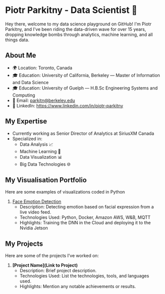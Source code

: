 # Piotr Parkitny - Data Scientist 🚀

Hey there, welcome to my data science playground on GitHub! I'm Piotr Parkitny, and I've been riding the data-driven wave for over 15 years, dropping knowledge bombs through analytics, machine learning, and all things data. 

## About Me

- 🌍 Location: Toronto, Canada
- 🎓 Education: University of California, Berkeley — Master of Information and Data Science
- 🎓 Education: University of Guelph — H.B.Sc Engineering Systems and Computing
- 📧 Email: parkitn@berkeley.edu
- 📆 LinkedIn: https://www.linkedin.com/in/piotr-parkitny

## My Expertise
- Currently working as Senior Director of Analytics at SiriusXM Canada
- Specialized in:
  - Data Analysis 📈
  - Machine Learning 🤖
  - Data Visualization 📊
  - Big Data Technologies 🌐

## My Visualisation Portfolio

Here are some examples of visualizations coded in Python

1. [Face Emotion Detection](proj1/README.md)
   - Description: Detecting emotion based on facial expression from a live video feed.
   - Technologies Used: Python, Docker, Amazon AWS, W&B, MQTT
   - Highlights: Training the DNN in the Cloud and deploying it to the Nvidia Jetson

## My Projects

Here are some of the projects I've worked on:

1. **[Project Name](Link to Project)**
   - Description: Brief project description.
   - Technologies Used: List the technologies, tools, and languages used.
   - Highlights: Mention any notable achievements or results.
